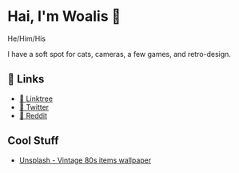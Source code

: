 <h1 align="left">Hai, I'm Woalis 👋</h1>
<p align="left">He/Him/His</p>

I have a soft spot for cats, cameras, a few games, and retro-design.

## 🔗 Links
- [🌲 Linktree](https://woalis.github.io/)
- [🐔 Twitter](https://twitter.com/Woalis)
- [🔺 Reddit](https://www.reddit.com/user/Woalis)

## Cool Stuff
- [Unsplash - Vintage 80s items wallpaper](https://unsplash.com/photos/p0j-mE6mGo4)

<!--
https://github.com/Ileriayo/markdown-badges#markdown-badges

[![Twitter](https://img.shields.io/badge/Woalis-%231DA1F2.svg?style=for-the-badge&logo=Twitter&logoColor=white)](https://twitter.com/Woalis)

### Hi there 👋

**Woalis/Woalis** is a ✨ _special_ ✨ repository because its `README.md` (this file) appears on your GitHub profile.

Here are some ideas to get you started:

- 🔭 I’m currently working on ...
- 🌱 I’m currently learning ...
- 👯 I’m looking to collaborate on ...
- 🤔 I’m looking for help with ...
- 💬 Ask me about ...
- 📫 How to reach me: ...
- 😄 Pronouns: ...
- ⚡ Fun fact: ...
-->
